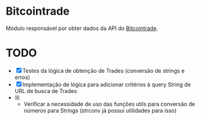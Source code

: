 # Bitcointrade
Módulo responsável por obter dados da API do [Bitcointrade](https://apidocs.bitcointrade.com.br/#9fe41816-3d20-e53e-9273-643c95279dc4).


# TODO
- [x] Testes da lógica de obtenção de Trades (conversão de strings e erros)
- [x] Implementação de lógica para adicionar critérios à query String de URL de busca de Trades
- [x] - Verificar a necessidade de uso das funções utils para conversão de números para Strings (strconv já possui utilidades para isso)
